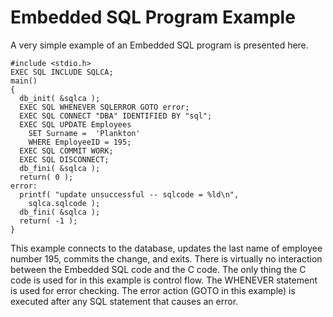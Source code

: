 <!-- loio3be125086c5f101487d1930d5190b5f5 -->

# Embedded SQL Program Example

A very simple example of an Embedded SQL program is presented here.

```
#include <stdio.h>
EXEC SQL INCLUDE SQLCA;
main()
{
  db_init( &sqlca );
  EXEC SQL WHENEVER SQLERROR GOTO error;
  EXEC SQL CONNECT "DBA" IDENTIFIED BY "sql";
  EXEC SQL UPDATE Employees
    SET Surname =  'Plankton'
    WHERE EmployeeID = 195;
  EXEC SQL COMMIT WORK;
  EXEC SQL DISCONNECT;
  db_fini( &sqlca );
  return( 0 );
error:
  printf( "update unsuccessful -- sqlcode = %ld\n",
    sqlca.sqlcode );
  db_fini( &sqlca );
  return( -1 );
}
```

This example connects to the database, updates the last name of employee number 195, commits the change, and exits. There is virtually no interaction between the Embedded SQL code and the C code. The only thing the C code is used for in this example is control flow. The WHENEVER statement is used for error checking. The error action \(GOTO in this example\) is executed after any SQL statement that causes an error.

